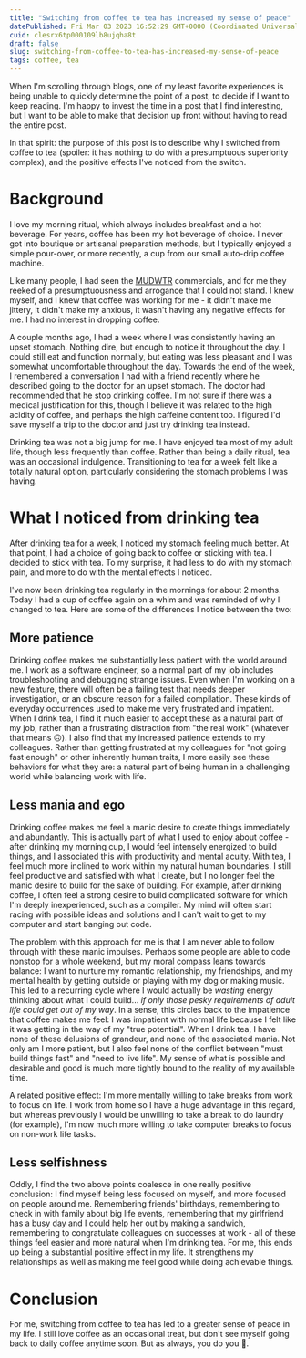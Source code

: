 ```yaml
---
title: "Switching from coffee to tea has increased my sense of peace"
datePublished: Fri Mar 03 2023 16:52:29 GMT+0000 (Coordinated Universal Time)
cuid: clesrx6tp000109lb8ujqha8t
draft: false
slug: switching-from-coffee-to-tea-has-increased-my-sense-of-peace
tags: coffee, tea
---
```


When I'm scrolling through blogs, one of my least favorite experiences is being unable to quickly determine the point of a post, to decide if I want to keep reading. I'm happy to invest the time in a post that I find interesting, but I want to be able to make that decision up front without having to read the entire post.

In that spirit: the purpose of this post is to describe why I switched from coffee to tea (spoiler: it has nothing to do with a presumptuous superiority complex), and the positive effects I've noticed from the switch.

# Background

I love my morning ritual, which always includes breakfast and a hot beverage. For years, coffee has been my hot beverage of choice. I never got into boutique or artisanal preparation methods, but I typically enjoyed a simple pour-over, or more recently, a cup from our small auto-drip coffee machine.

Like many people, I had seen the [MUDWTR](https://www.youtube.com/c/MUDWTR) commercials, and for me they reeked of a presumptuousness and arrogance that I could not stand. I knew myself, and I knew that coffee was working for me - it didn't make me jittery, it didn't make my anxious, it wasn't having any negative effects for me. I had no interest in dropping coffee.

A couple months ago, I had a week where I was consistently having an upset stomach. Nothing dire, but enough to notice it throughout the day. I could still eat and function normally, but eating was less pleasant and I was somewhat uncomfortable throughout the day. Towards the end of the week, I remembered a conversation I had with a friend recently where he described going to the doctor for an upset stomach. The doctor had recommended that he stop drinking coffee. I'm not sure if there was a medical justification for this, though I believe it was related to the high acidity of coffee, and perhaps the high caffeine content too. I figured I'd save myself a trip to the doctor and just try drinking tea instead.

Drinking tea was not a big jump for me. I have enjoyed tea most of my adult life, though less frequently than coffee. Rather than being a daily ritual, tea was an occasional indulgence. Transitioning to tea for a week felt like a totally natural option, particularly considering the stomach problems I was having.

# What I noticed from drinking tea

After drinking tea for a week, I noticed my stomach feeling much better. At that point, I had a choice of going back to coffee or sticking with tea. I decided to stick with tea. To my surprise, it had less to do with my stomach pain, and more to do with the mental effects I noticed.

I've now been drinking tea regularly in the mornings for about 2 months. Today I had a cup of coffee again on a whim and was reminded of why I changed to tea. Here are some of the differences I notice between the two:

## More patience

Drinking coffee makes me substantially less patient with the world around me. I work as a software engineer, so a normal part of my job includes troubleshooting and debugging strange issues. Even when I'm working on a new feature, there will often be a failing test that needs deeper investigation, or an obscure reason for a failed compilation. These kinds of everyday occurrences used to make me very frustrated and impatient. When I drink tea, I find it much easier to accept these as a natural part of my job, rather than a frustrating distraction from "the real work" (whatever that means 🙃). I also find that my increased patience extends to my colleagues. Rather than getting frustrated at my colleagues for "not going fast enough" or other inherently human traits, I more easily see these behaviors for what they are: a natural part of being human in a challenging world while balancing work with life.

## Less mania and ego

Drinking coffee makes me feel a manic desire to create things immediately and abundantly. This is actually part of what I used to enjoy about coffee - after drinking my morning cup, I would feel intensely energized to build things, and I associated this with productivity and mental acuity. With tea, I feel much more inclined to work within my natural human boundaries. I still feel productive and satisfied with what I create, but I no longer feel the manic desire to build for the sake of building. For example, after drinking coffee, I often feel a strong desire to build complicated software for which I'm deeply inexperienced, such as a compiler. My mind will often start racing with possible ideas and solutions and I can't wait to get to my computer and start banging out code.

The problem with this approach for me is that I am never able to follow through with these manic impulses. Perhaps some people are able to code nonstop for a whole weekend, but my moral compass leans towards balance: I want to nurture my romantic relationship, my friendships, and my mental health by getting outside or playing with my dog or making music. This led to a recurring cycle where I would actually be _wasting_ energy thinking about what I could build... _if only those pesky requirements of adult life could get out of my way_. In a sense, this circles back to the impatience that coffee makes me feel: I was impatient with normal life because I felt like it was getting in the way of my "true potential". When I drink tea, I have none of these delusions of grandeur, and none of the associated mania. Not only am I more patient, but I also feel none of the conflict between "must build things fast" and "need to live life". My sense of what is possible and desirable and good is much more tightly bound to the reality of my available time.

A related positive effect: I'm more mentally willing to take breaks from work to focus on life. I work from home so I have a huge advantage in this regard, but whereas previously I would be unwilling to take a break to do laundry (for example), I'm now much more willing to take computer breaks to focus on non-work life tasks.

## Less selfishness

Oddly, I find the two above points coalesce in one really positive conclusion: I find myself being less focused on myself, and more focused on people around me. Remembering friends' birthdays, remembering to check in with family about big life events, remembering that my girlfriend has a busy day and I could help her out by making a sandwich, remembering to congratulate colleagues on successes at work - all of these things feel easier and more natural when I'm drinking tea. For me, this ends up being a substantial positive effect in my life. It strengthens my relationships as well as making me feel good while doing achievable things.

# Conclusion

For me, switching from coffee to tea has led to a greater sense of peace in my life. I still love coffee as an occasional treat, but don't see myself going back to daily coffee anytime soon. But as always, you do you 🙂.
